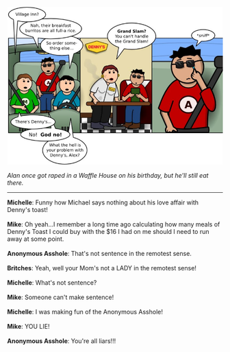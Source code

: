 <!--
.. title: Moon Over My Hammy
.. slug: moon-over-my-hammy
.. date: 2009/12/09 00:00:00
.. tags: 
.. link: 
.. description: 
-->

<a href='moon-over-my-hammy.html' title='View comments'>
<img class='comic' src='../assets/comics/20091209.jpg' />
</a>

<em>Alan once got raped in a Waffle House on his birthday, but he'll still eat there.</em>

<!-- TEASER_END -->
<hr />

<div class='comments'>
<b>Michelle</b>: Funny how Michael says nothing about his love affair with Denny's toast!<br /><br />
<b>Mike</b>: Oh yeah...I remember a long time ago calculating how many meals of Denny's Toast I could buy with the $16 I had on me should I need to run away at some point.<br /><br />
<b>Anonymous Asshole</b>: That's not sentence in the remotest sense.<br /><br />
<b>Britches</b>: Yeah, well your Mom's not a LADY in the remotest sense!<br /><br />
<b>Michelle</b>: What's not sentence? <br /><br />
<b>Mike</b>: Someone can't make sentence!<br /><br />
<b>Michelle</b>: I was making fun of the Anonymous Asshole!<br /><br />
<b>Mike</b>: YOU LIE!<br /><br />
<b>Anonymous Asshole</b>: You're all liars!!!<br /><br />
</div>

